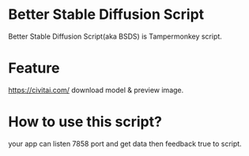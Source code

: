 # Better Stable Diffusion Script
Better Stable Diffusion Script(aka BSDS) is Tampermonkey script.
# Feature
https://civitai.com/ download model & preview image.
# How to use this script?
your app can listen 7858 port and get data then feedback true to script.
